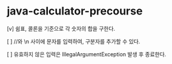 # java-calculator-precourse

[v] 쉼표, 콜론을 기준으로 각 숫자의 합을 구한다.

[ ] //와 \n 사이에 문자를 입력하여, 구분자를 추가할 수 있다.

[ ] 유효하지 않은 입력은 IllegalArgumentException 발생 후 종료한다.
